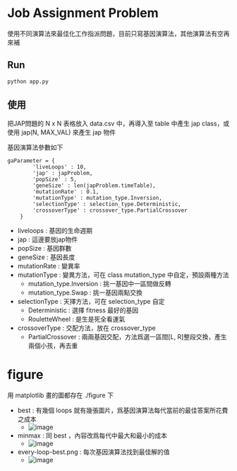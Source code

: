 # Job Assignment Problem

使用不同演算法來最佳化工作指派問題，目前只寫基因演算法，其他演算法有空再來補

## Run

```
python app.py
```

## 使用

把JAP問題的 N x N 表格放入 data.csv 中，再導入至 table 中產生 jap class，或使用 jap(N, MAX_VAL) 來產生 jap 物件

基因演算法參數如下
```
gaParameter = {
        'liveLoops' : 10,
        'jap' : japProblem,
        'popSize' : 5,
        'geneSize' : len(japProblem.timeTable),
        'mutationRate' : 0.1,
        'mutationType' : mutation_type.Inversion,
        'selectionType' : selection_type.Deterministic,
        'crossoverType' : crossover_type.PartialCrossover
    }
```

- liveloops : 基因的生命週期
- jap : 這邊要放jap物件
- popSize : 基因群數
- geneSize : 基因長度
- mutationRate : 變異率
- mutationType : 變異方法，可在 class mutation_type 中自定，預設兩種方法
  + mutation_type.Inversion : 挑一基因中一區間做反轉
  + mutation_type.Swap : 挑一基因兩點交換
- selectionType : 天擇方法，可在 selection_type 自定
  + Deterministic : 選擇 fitness 最好的基因
  + RouletteWheel : 是生是死全看運氣
- crossoverType : 交配方法，放在 crossover_type
  + PartialCrossover : 兩兩基因交配，方法爲選一區間[L, R]整段交換，產生兩個小孩，再去重

# figure 

用 matplotlib 畫的圖都存在 ./figure 下
- best : 有幾個 loops 就有幾張圖片，爲基因演算法每代當前的最佳答案所花費之成本
  + ![image](https://github.com/c4t0212/job_assignment_problem/blob/f3d71fa6cf7ed25d31296d9f635248569277b983/figure/best/loop00.png)
- minmax : 同 best ，內容改爲每代中最大和最小的成本
  + ![image](https://github.com/c4t0212/job_assignment_problem/blob/f3d71fa6cf7ed25d31296d9f635248569277b983/figure/minmax/loop00.png)
- every-loop-best.png : 每次基因演算法找到最佳解的值
  + ![image](https://github.com/c4t0212/job_assignment_problem/blob/f3d71fa6cf7ed25d31296d9f635248569277b983/figure/every-loop-best.png)
